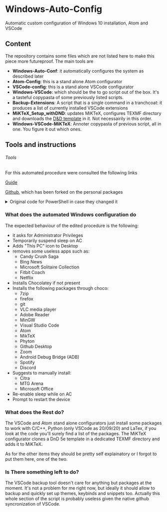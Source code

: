 # Windows-Auto-Config
 Automatic custom configuration of Windows 10 installation, Atom and VSCode

## Content
The repository contains some files which are not listed here to make this piece more futureproof. The main tools are

* **Windows-Auto-Conf**: it automatically configures the system as described later
* **Atom-Config**: this is a stand alone Atom configurator
* **VSCode-config**: this is a stand alone VSCode configurator
* **Windows-VSCode**: which should be the to go script out of the box. It's a tasteful copypasta of some previously listed scripts.
* **Backup-Extensions**: A script that is a single command in a tranchcoat: it produces a list of currently installed VSCode extensions
* **MiKTeX_Setup_withDND**: updates MiKTeX, configures TEXMF directory and downloads the [D&D template](https://github.com/rpgtex/DND-5e-LaTeX-Template) in it. Not necessairily in this order.
* **Windows-VSCode-MiKTeX**: Annoter copypasta of previous script, all in one. You figure it out which ones.

## Tools and instructions

###### Tools
For this automated procedure were consulted the following links

[Guide](https://edi.wang/post/2018/12/21/automate-windows-10-developer-machine-setup)

[Github](https://github.com/EdiWang/EnvSetup/), which has been forked on the personal packages

<details><summary>Original code for PowerShell in case they changed it</summary>
<p>

```powershell
if (!([Security.Principal.WindowsPrincipal][Security.Principal.WindowsIdentity]::GetCurrent()).IsInRole([Security.Principal.WindowsBuiltInRole] "Administrator")) { Start-Process powershell.exe "-NoProfile -ExecutionPolicy Bypass -File `"$PSCommandPath`"" -Verb RunAs; exit }

function Check-Command($cmdname) {
    return [bool](Get-Command -Name $cmdname -ErrorAction SilentlyContinue)
}

# -----------------------------------------------------------------------------
$computerName = Read-Host 'Enter New Computer Name'
Write-Host "Renaming this computer to: " $computerName  -ForegroundColor Yellow
Rename-Computer -NewName $computerName
# -----------------------------------------------------------------------------
Write-Host ""
Write-Host "Disable Sleep on AC Power..." -ForegroundColor Green
Write-Host "------------------------------------" -ForegroundColor Green
Powercfg /Change monitor-timeout-ac 20
Powercfg /Change standby-timeout-ac 0
# -----------------------------------------------------------------------------
Write-Host ""
Write-Host "Add 'This PC' Desktop Icon..." -ForegroundColor Green
Write-Host "------------------------------------" -ForegroundColor Green
$thisPCIconRegPath = "HKCU:\Software\Microsoft\Windows\CurrentVersion\Explorer\HideDesktopIcons\NewStartPanel"
$thisPCRegValname = "{20D04FE0-3AEA-1069-A2D8-08002B30309D}"
$item = Get-ItemProperty -Path $thisPCIconRegPath -Name $thisPCRegValname -ErrorAction SilentlyContinue
if ($item) {
    Set-ItemProperty  -Path $thisPCIconRegPath -name $thisPCRegValname -Value 0  
}
else {
    New-ItemProperty -Path $thisPCIconRegPath -Name $thisPCRegValname -Value 0 -PropertyType DWORD | Out-Null  
}

# To list all appx packages:
# Get-AppxPackage | Format-Table -Property Name,Version,PackageFullName
Write-Host "Removing UWP Rubbish..." -ForegroundColor Green
Write-Host "------------------------------------" -ForegroundColor Green
$uwpRubbishApps = @(
    "Microsoft.Messaging",
    "king.com.CandyCrushSaga",
    "Microsoft.BingNews",
    "Microsoft.MicrosoftSolitaireCollection",
    "Microsoft.People",
    "Microsoft.WindowsFeedbackHub",
    "Microsoft.YourPhone",
    "Microsoft.MicrosoftOfficeHub",
    "Fitbit.FitbitCoach",
    "4DF9E0F8.Netflix",
    "Microsoft.GetHelp")

foreach ($uwp in $uwpRubbishApps) {
    Get-AppxPackage -Name $uwp | Remove-AppxPackage
}
# -----------------------------------------------------------------------------
Write-Host ""
Write-Host "Installing IIS..." -ForegroundColor Green
Write-Host "------------------------------------" -ForegroundColor Green
Enable-WindowsOptionalFeature -Online -FeatureName IIS-DefaultDocument -All
Enable-WindowsOptionalFeature -Online -FeatureName IIS-HttpCompressionDynamic -All
Enable-WindowsOptionalFeature -Online -FeatureName IIS-HttpCompressionStatic -All
Enable-WindowsOptionalFeature -Online -FeatureName IIS-WebSockets -All
Enable-WindowsOptionalFeature -Online -FeatureName IIS-ApplicationInit -All
Enable-WindowsOptionalFeature -Online -FeatureName IIS-ASPNET45 -All
Enable-WindowsOptionalFeature -Online -FeatureName IIS-ServerSideIncludes
Enable-WindowsOptionalFeature -Online -FeatureName IIS-BasicAuthentication
Enable-WindowsOptionalFeature -Online -FeatureName IIS-WindowsAuthentication
# -----------------------------------------------------------------------------
Write-Host ""
Write-Host "Enable Windows 10 Developer Mode..." -ForegroundColor Green
Write-Host "------------------------------------" -ForegroundColor Green
reg add "HKEY_LOCAL_MACHINE\SOFTWARE\Microsoft\Windows\CurrentVersion\AppModelUnlock" /t REG_DWORD /f /v "AllowDevelopmentWithoutDevLicense" /d "1"
# -----------------------------------------------------------------------------
Write-Host ""
Write-Host "Enable Remote Desktop..." -ForegroundColor Green
Write-Host "------------------------------------" -ForegroundColor Green
Set-ItemProperty "HKLM:\SYSTEM\CurrentControlSet\Control\Terminal Server\" -Name "fDenyTSConnections" -Value 0
Set-ItemProperty "HKLM:\SYSTEM\CurrentControlSet\Control\Terminal Server\WinStations\RDP-Tcp\" -Name "UserAuthentication" -Value 1
Enable-NetFirewallRule -DisplayGroup "Remote Desktop"

if (Check-Command -cmdname 'choco') {
    Write-Host "Choco is already installed, skip installation."
}
else {
    Write-Host ""
    Write-Host "Installing Chocolate for Windows..." -ForegroundColor Green
    Write-Host "------------------------------------" -ForegroundColor Green
    Set-ExecutionPolicy Bypass -Scope Process -Force; iex ((New-Object System.Net.WebClient).DownloadString('https://chocolatey.org/install.ps1'))
}

Write-Host ""
Write-Host "Installing Applications..." -ForegroundColor Green
Write-Host "------------------------------------" -ForegroundColor Green
Write-Host "[WARN] Ma de in China: some software like Google Chrome require the true Internet first" -ForegroundColor Yellow

$Apps = @(
    "7zip.install",
    "git",
    "microsoft-edge",
    "googlechrome",
    "vlc",
    "dotnetcore-sdk",
    "ffmpeg",
    "wget",
    "openssl.light",
    "vscode",
    "sysinternals",
    "notepadplusplus.install",
    "linqpad",
    "fiddler",
    "beyondcompare",
    "filezilla",
    "lightshot.install",
    "microsoft-teams.install",
    "teamviewer",
    "github-desktop",
    "irfanview",
    "nodejs-lts",
    "azure-cli",
    "powershell-core")

foreach ($app in $Apps) {
    choco install $app -y
}

Write-Host "------------------------------------" -ForegroundColor Green
Read-Host -Prompt "Setup is done, restart is needed, press [ENTER] to restart computer."
Restart-Computer
```

</p>
</details>

### What does the automated Windows configuration do

The expected behaviour of the edited procedure is the following:

* it asks for Administrator Privileges
* Temporarily suspend sleep on AC
* Adds "This PC" icon to Desktop
* removes some useless apps such as:
  * Candy Crush Saga
  * Bing News
  * Microsoft Solitaire Collection
  * Fitbit Coach
  * Netflix
* Installs Chocolatey if not present
* Installs the following packages through choco:
  * 7zip
  * firefox
  * git
  * VLC media player
  * Adobe Reader
  * MinGW
  * Visual Studio Code
  * Atom
  * MikTeX
  * Phyton
  * Github Desktop
  * Zoom
  * Android Debug Bridge (ADB)
  * Spotify
  * Discord
* Suggests to manually install:
  * Citra
  * MTG Arena
  * Microsoft Office
* Re-enable sleep while on AC
* Prompt to restart the device

### What does the Rest do?

The VSCode and Atom stand alone configurators just install some packages to work with C/C++, Python (only VSCode as 20/09/20) and LaTex, if you look at the code you'll surely find a list of the packages.
The MiKTeX configurator clones a DnD 5e template in a dedicated TEXMF directory and adds it to MiKTeX. 

As for the other items they should be pretty self explainatory or I forgot to put them here, one of the two.

### Is There something left to do?

The VSCode backup tool doesn't care for anything but packages at the moment. It's not a problem for me right now, but ideally it should allow to backup and quickly set up themes, keybinds and snippets too. Actually this whole section of the script is probably useless given the native github syncronization of VSCode. 